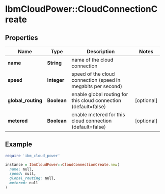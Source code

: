 # IbmCloudPower::CloudConnectionCreate

## Properties

| Name | Type | Description | Notes |
| ---- | ---- | ----------- | ----- |
| **name** | **String** | name of the cloud connection |  |
| **speed** | **Integer** | speed of the cloud connection (speed in megabits per second) |  |
| **global_routing** | **Boolean** | enable global routing for this cloud connection (default&#x3D;false) | [optional] |
| **metered** | **Boolean** | enable metered for this cloud connection (default&#x3D;false) | [optional] |

## Example

```ruby
require 'ibm_cloud_power'

instance = IbmCloudPower::CloudConnectionCreate.new(
  name: null,
  speed: null,
  global_routing: null,
  metered: null
)
```

